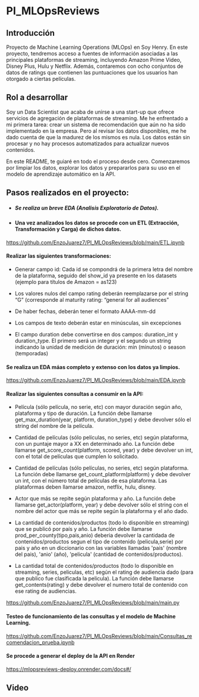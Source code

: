 #                                                              PI_MLOpsReviews

## Introducción

Proyecto de Machine Learning Operations (MLOps) en Soy Henry. En este proyecto, tendremos acceso a fuentes de información asociadas a las principales plataformas de streaming, incluyendo Amazon Prime Video, Disney Plus, Hulu y Netflix. Además, contaremos con ocho conjuntos de datos de ratings que contienen las puntuaciones que los usuarios han otorgado a ciertas películas.

## Rol a desarrollar
Soy un Data Scientist que acaba de unirse a una start-up que ofrece servicios de agregación de plataformas de streaming. Me he enfrentado a mi primera tarea: crear un sistema de recomendación que aún no ha sido implementado en la empresa. Pero al revisar los datos disponibles, me he dado cuenta de que la madurez de los mismos es nula. Los datos están sin procesar y no hay procesos automatizados para actualizar nuevos contenidos.

En este README, te guiaré en todo el proceso desde cero. Comenzaremos por limpiar los datos, explorar los datos y prepararlos para su uso en el modelo de aprendizaje automático en la API.


## Pasos realizados en el proyecto:

- ##### Se realiza un breve EDA (Analisis Exploratorio de Datos).

- #### Una vez analizados los datos se procede con un ETL (Extracción, Transformación y Carga) de dichos datos.
https://github.com/EnzoJuarez7/PI_MLOpsReviews/blob/main/ETL.ipynb

#### Realizar las siguientes transformaciones:

- Generar campo id: Cada id se compondrá de la primera letra del nombre de la plataforma, seguido del show_id ya presente en los datasets (ejemplo para títulos de Amazon = as123)

- Los valores nulos del campo rating deberán reemplazarse por el string “G” (corresponde al maturity rating: “general for all audiences”

- De haber fechas, deberán tener el formato AAAA-mm-dd

- Los campos de texto deberán estar en minúsculas, sin excepciones

- El campo duration debe convertirse en dos campos: duration_int y duration_type. El primero será un integer y el segundo un string indicando la unidad de medición de duración: min (minutos) o season (temporadas)


#### Se realiza un EDA máas completo  y extenso con los datos ya limpios.
https://github.com/EnzoJuarez7/PI_MLOpsReviews/blob/main/EDA.ipynb

#### Realizar las siguientes consultas a consumir en la API:

- Película (sólo película, no serie, etc) con mayor duración según año, plataforma y tipo de duración. La función debe llamarse get_max_duration(year, platform, duration_type) y debe devolver sólo el string del nombre de la película.

- Cantidad de películas (sólo películas, no series, etc) según plataforma, con un puntaje mayor a XX en determinado año. La función debe llamarse get_score_count(platform, scored, year) y debe devolver un int, con el total de películas que cumplen lo solicitado.

- Cantidad de películas (sólo películas, no series, etc) según plataforma. La función debe llamarse get_count_platform(platform) y debe devolver un int, con el número total de películas de esa plataforma. Las plataformas deben llamarse amazon, netflix, hulu, disney.

- Actor que más se repite según plataforma y año. La función debe llamarse get_actor(platform, year) y debe devolver sólo el string con el nombre del actor que más se repite según la plataforma y el año dado.

- La cantidad de contenidos/productos (todo lo disponible en streaming) que se publicó por país y año. La función debe llamarse prod_per_county(tipo,pais,anio) deberia devolver la cantidada de contenidos/productos segun el tipo de contenido (pelicula,serie) por pais y año en un diccionario con las variables llamadas 'pais' (nombre del pais), 'anio' (año), 'pelicula' (cantidad de contenidos/productos).

- La cantidad total de contenidos/productos (todo lo disponible en streaming, series, peliculas, etc) según el rating de audiencia dado (para que publico fue clasificada la pelicula). La función debe llamarse get_contents(rating) y debe devolver el numero total de contenido con ese rating de audiencias.

https://github.com/EnzoJuarez7/PI_MLOpsReviews/blob/main/main.py

#### Testeo de funcionamiento de las consultas y el modelo de Machine Learning.
https://github.com/EnzoJuarez7/PI_MLOpsReviews/blob/main/Consultas_recomendacion_prueba.ipynb

#### Se procede a generar el deploy de la API en Render
https://mlopsreviews-deploy.onrender.com/docs#/

## Video 

